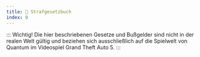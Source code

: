 ```yaml
---
title: 📕 Strafgesetzbuch
index: 0
---
```


::: Wichtig!
Die hier beschriebenen Gesetze und Bußgelder sind nicht in der realen Welt gültig und beziehen sich ausschließlich auf die Spielwelt von Quantum im Videospiel Grand Theft Auto 5.
:::

